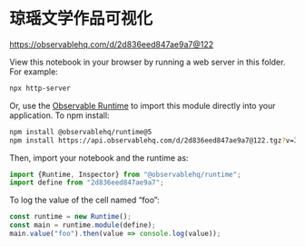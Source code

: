 # 琼瑶文学作品可视化

https://observablehq.com/d/2d836eed847ae9a7@122

View this notebook in your browser by running a web server in this folder. For
example:

~~~sh
npx http-server
~~~

Or, use the [Observable Runtime](https://github.com/observablehq/runtime) to
import this module directly into your application. To npm install:

~~~sh
npm install @observablehq/runtime@5
npm install https://api.observablehq.com/d/2d836eed847ae9a7@122.tgz?v=3
~~~

Then, import your notebook and the runtime as:

~~~js
import {Runtime, Inspector} from "@observablehq/runtime";
import define from "2d836eed847ae9a7";
~~~

To log the value of the cell named “foo”:

~~~js
const runtime = new Runtime();
const main = runtime.module(define);
main.value("foo").then(value => console.log(value));
~~~
